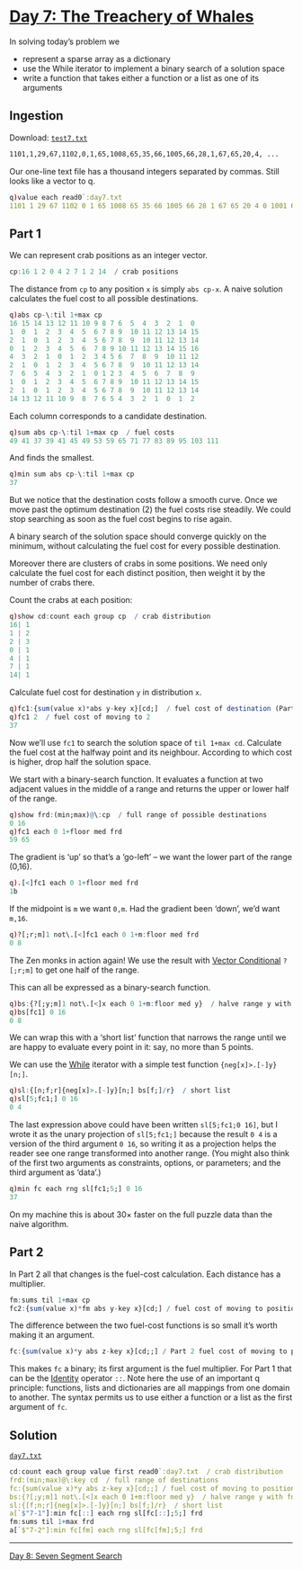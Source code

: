 # [Day 7: The Treachery of Whales](https://adventofcode.com/2021/day/7)

In solving today’s problem we

* represent a sparse array as a dictionary
* use the While iterator to implement a binary search of a solution space
* write a function that takes either a function or a list as one of its arguments

## Ingestion

Download: 
[`test7.txt`](./test/test7.txt)

```txt
1101,1,29,67,1102,0,1,65,1008,65,35,66,1005,66,28,1,67,65,20,4, ...
```
Our one-line text file has a thousand integers separated by commas. 
Still looks like a vector to q.
```q
q)value each read0`:day7.txt
1101 1 29 67 1102 0 1 65 1008 65 35 66 1005 66 28 1 67 65 20 4 0 1001 65 1 65..
```

## Part 1

We can represent crab positions as an integer vector.
```q
cp:16 1 2 0 4 2 7 1 2 14  / crab positions
```
The distance from `cp` to any position `x` is simply `abs cp-x`.
A naive solution calculates the fuel cost to all possible destinations.
```q
q)abs cp-\:til 1+max cp
16 15 14 13 12 11 10 9 8 7 6  5  4  3  2  1  0
1  0  1  2  3  4  5  6 7 8 9  10 11 12 13 14 15
2  1  0  1  2  3  4  5 6 7 8  9  10 11 12 13 14
0  1  2  3  4  5  6  7 8 9 10 11 12 13 14 15 16
4  3  2  1  0  1  2  3 4 5 6  7  8  9  10 11 12
2  1  0  1  2  3  4  5 6 7 8  9  10 11 12 13 14
7  6  5  4  3  2  1  0 1 2 3  4  5  6  7  8  9
1  0  1  2  3  4  5  6 7 8 9  10 11 12 13 14 15
2  1  0  1  2  3  4  5 6 7 8  9  10 11 12 13 14
14 13 12 11 10 9  8  7 6 5 4  3  2  1  0  1  2
```
Each column corresponds to a candidate destination.
```q
q)sum abs cp-\:til 1+max cp  / fuel costs
49 41 37 39 41 45 49 53 59 65 71 77 83 89 95 103 111
```
And finds the smallest.
```q
q)min sum abs cp-\:til 1+max cp
37
```
But we notice that the destination costs follow a smooth curve. 
Once we move past the optimum destination (2) the fuel costs rise steadily.
We could stop searching as soon as the fuel cost begins to rise again. 

A binary search of the solution space should converge quickly on the minimum, without calculating the fuel cost for every possible destination.

Moreover there are clusters of crabs in some positions.
We need only calculate the fuel cost for each distinct position, then weight it by the number of crabs there. 

Count the crabs at each position:
```q
q)show cd:count each group cp  / crab distribution
16| 1
1 | 2
2 | 3
0 | 1
4 | 1
7 | 1
14| 1
```
Calculate fuel cost for destination `y` in distribution `x`.
```q
q)fc1:{sum(value x)*abs y-key x}[cd;]  / fuel cost of destination (Part 1)
q)fc1 2  / fuel cost of moving to 2
37
```
Now we’ll use `fc1` to search the solution space of `til 1+max cd`.
Calculate the fuel cost at the halfway point and its neighbour. 
According to which cost is higher, drop half the solution space.

We start with a binary-search function. 
It evaluates a function at two adjacent values in the middle of a range and returns the upper or lower half of the range.
```q
q)show frd:(min;max)@\:cp  / full range of possible destinations
0 16
q)fc1 each 0 1+floor med frd
59 65
```
The gradient is ‘up’ so that’s a ‘go-left’ – we want the lower part of the range (0,16).
```q
q).[<]fc1 each 0 1+floor med frd
1b
```
If the midpoint is `m` we want `0,m`. Had the gradient been ‘down’, we’d want `m,16`.
```q
q)?[;r;m]1 not\.[<]fc1 each 0 1+m:floor med frd
0 8
```
The Zen monks in action again!
We use the result with [Vector Conditional](https://code.kx.com/q/ref/vector-conditional/) `?[;r;m]` to get one half of the range.

This can all be expressed as a binary-search function.
```q
q)bs:{?[;y;m]1 not\.[<]x each 0 1+m:floor med y}  / halve range y with fn x
q)bs[fc1] 0 16
0 8
```
We can wrap this with a ‘short list’ function that narrows the range until we are happy to evaluate every point in it: say, no more than 5 points.

We can use the [While](https://code.kx.com/q/ref/accumulators/#while) iterator with a simple test function `{neg[x]>.[-]y}[n;]`.
```q
q)sl:{[n;f;r]{neg[x]>.[-]y}[n;] bs[f;]/r}  / short list
q)sl[5;fc1;] 0 16
0 4
```
The last expression above could have been written `sl[5;fc1;0 16]`, but I wrote it as the unary projection of `sl[5;fc1;]` because the result `0 4` is a version of the third argument `0 16`, so writing it as a projection helps the reader see one range transformed into another range. (You might also think of the first two arguments as constraints, options, or parameters; and the third argument as ‘data’.) 
```q
q)min fc each rng sl[fc1;5;] 0 16
37
```
On my machine this is about 30× faster on the full puzzle data than the naive algorithm.


## Part 2

In Part 2 all that changes is the fuel-cost calculation.
Each distance has a multiplier.
```q
fm:sums til 1+max cp
fc2:{sum(value x)*fm abs y-key x}[cd;] / fuel cost of moving to position y
```
The difference between the two fuel-cost functions is so small it’s worth making it an argument.
```q
fc:{sum(value x)*y abs z-key x}[cd;;] / Part 2 fuel cost of moving to position z
```
This makes `fc` a binary; its first argument is the fuel multiplier. For Part 1 that can be the [Identity](https://code.kx.com/q/ref/identity/) operator `::`. 
Note here the use of an important q principle: functions, lists and dictionaries are all mappings from one domain to another. The syntax permits us to use either a function or a list as the first argument of `fc`.

## Solution

[`day7.txt`](./data/day7.txt)

```q
cd:count each group value first read0`:day7.txt  / crab distribution
frd:(min;max)@\:key cd  / full range of destinations
fc:{sum(value x)*y abs z-key x}[cd;;] / fuel cost of moving to position z
bs:{?[;y;m]1 not\.[<]x each 0 1+m:floor med y}  / halve range y with fn x
sl:{[f;n;r]{neg[x]>.[-]y}[n;] bs[f;]/r}  / short list
a[`$"7-1"]:min fc[::] each rng sl[fc[::];5;] frd
fm:sums til 1+max frd
a[`$"7-2"]:min fc[fm] each rng sl[fc[fm];5;] frd
```

---
[Day 8: Seven Segment Search](./08-seven-segment-search.md)